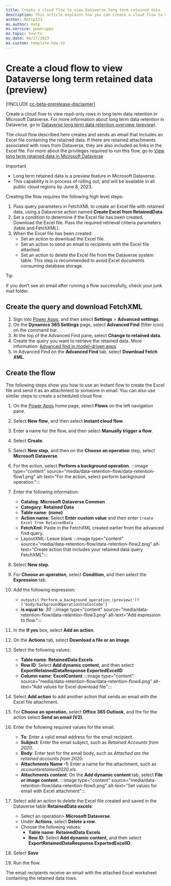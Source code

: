 ```yaml
---
title: Create a cloud flow to view Dataverse long term retained data
description: This article explains how you can Create a cloud flow to view Microsoft Dataverse long term retained data.
author: Mattp123
ms.author: matp
ms.service: powerapps
ms.topic: how-to 
ms.date: 04/27/2023
ms.custom: template-how-to 
---
```

# Create a cloud flow to view Dataverse long term retained data (preview)

[!INCLUDE [cc-beta-prerelease-disclaimer](../desktop-flows/actions-reference/includes/cc-beta-prerelease-disclaimer.md)]

Create a cloud flow to view read-only rows in long term data retention in Microsoft Dataverse. For more information about long term data retention in Dataverse, go to [Dataverse long term data retention overview (preview)](/power-apps/maker/data-platform/data-retention-overview).

The cloud flow described here creates and sends an email that includes an Excel file containing the retained data. If there are retained attachments associated with rows from Dataverse, they are also included as links in the Excel file. For more about the privileges required to run this flow, go to [View long term retained data in Microsoft Dataverse](/power-apps/maker/data-platform/data-retention-view)

> [!IMPORTANT]
> - Long term retained data is a preview feature in Microsoft Dataverse.
> - This capability is in process of rolling out, and will be available in all public cloud regions by June 8, 2023.

Creating the flow requires the following high level steps:

1. Pass query parameters in FetchXML to create an Excel file with retained data, using a Dataverse action named **Create Excel from RetainedData**.
1. Set a condition to determine if the Excel file has been created. Download the Excel file. Pass the required retrieval criteria parameters (table and FetchXML).
1. When the Excel file has been created:
   - Set an action to download the Excel file.
   - Set an action to send an email to recipients with the Excel file attached.
   - Set an action to delete the Excel file from the Dataverse system table. This step is recommended to avoid Excel documents consuming database storage.

> [!TIP]
> If you don’t see an email after running a flow successfully, check your junk mail folder.

## Create the query and download FetchXML

1. Sign into [Power Apps](https://make.powerapps.com/?utm_source=padocs&utm_medium=linkinadoc&utm_campaign=referralsfromdoc), and then select **Settings** > **Advanced settings**.
1. On the **Dynamics 365 Settings** page, select **Advanced Find** (filter icon) on the command bar.
1. At the top of the Advanced Find pane, select **Change to retained data**.
1. Create the query you want to retrieve the retained data. More information: [Advanced find in model-driven apps](/power-apps/user/advanced-find)
1. In Advanced Find on the **Advanced Find** tab, select **Download Fetch XML**.

## Create the flow

The following steps show you how to use an instant flow to create the Excel file and send it as an attachment to someone in email. You can also use similar steps to create a scheduled cloud flow.

1. On the [Power Apps](https://make.powerapps.com/?utm_source=padocs&utm_medium=linkinadoc&utm_campaign=referralsfromdoc) home page, select **Flows** on the left navigation pane.
1. Select **New flow**, and then select **Instant cloud flow**.
1. Enter a name for the flow, and then select **Manually trigger a flow**.
1. Select **Create**.
1. Select **New step**, and then on the **Choose an operation** step, select **Microsoft Dataverse**.
1. For the action, select **Perform a background operation**.
   :::image type="content" source="media/data-retention-flow/data-retention-flow1.png" alt-text="For the action, select perform background operation.":::

1. Enter the following information: 
   - **Catalog**: **Microsoft Dataverse Common**
   - **Category**: **Retained Data**
   - **Table name**: **(none)**
   - **Action name**: Select **Enter custom value** and then enter `Create Excel from RetainedData`
   - **FetchXml**: Paste in the FetchXML created earlier from the advanced find query.
   - LayoutXML: Leave blank
   :::image type="content" source="media/data-retention-flow/data-retention-flow2.png" alt-text="Create action that includes your retained data query FetchXML":::
1. Select **New step**.
1. For **Choose an operation**, select **Condition**, and then select the **Expression** tab.
1. Add the following expression:
   - `outputs('Perform_a_background_operation_(preview)')?['body/backgroundOperationStatusCode’]`
   - **is equal to**: *30*
   :::image type="content" source="media/data-retention-flow/data-retention-flow3.png" alt-text="Add expression to flow.":::
1. In the **If yes** box, select **Add an action**.
1. On the **Actions** tab, select **Download a file or an image**.
1. Select the following values:
   - **Table name**: **RetainedData Excels**
   - **Row ID**: Select **Add dynamic content**, and then select **ExportRetainedDataResponse ExportedExcelID**
   - **Column name**: **ExcelContent**
   :::image type="content" source="media/data-retention-flow/data-retention-flow4.png" alt-text="Add values for Excel download file":::

1. Select **Add action** to add another action that sends an email with the Excel file attachment.
1. For **Choose an operation**,  select **Office 365 Outlook**, and the for the action select **Send an email (V2)**.
1. Enter the following required values for the email.
   - **To**: Enter a valid email address for the email recipient.
   - **Subject**: Enter the email subject, such as *Retained Accounts from 2020*.
   - **Body**: Enter text for the email body, such as *Attached are the retained accounts from 2020*.
   - **Attachments Name -1**: Enter a name for the attachment, such as *accountsretained2020.xls*.
   - **Attachments content**: On the **Add dynamic content** tab, select **File or image content**.
   :::image type="content" source="media/data-retention-flow/data-retention-flow5.png" alt-text="Set values for email with Excel attachment":::
1. Select add an action  to delete the Excel file created and saved in the Dataverse table **RetainedData excels**:
   - Select an operation> **Microsoft Dataverse**.
   - Under **Actions**, select **Delete a row**.
   - Choose the following values:
      - **Table name**: **RetainedData Excels**
      - **Row ID**: Select **Add dynamic content**, and then select **ExportRetainedDataResponse ExportedExcelID**.
1. Select **Save**
1. Run the flow.

The email recipients receive an email with the attached Excel worksheet containing the retained data rows.


